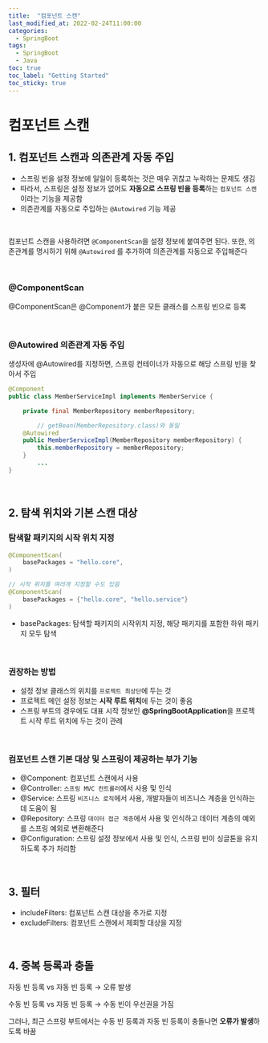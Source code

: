 ```yaml
---
title:  "컴포넌트 스캔"
last_modified_at: 2022-02-24T11:00:00
categories: 
  - SpringBoot
tags:
  - SpringBoot
  - Java
toc: true
toc_label: "Getting Started"
toc_sticky: true
---
```


# 컴포넌트 스캔

## 1. 컴포넌트 스캔과 의존관계 자동 주입

- 스프링 빈을 설정 정보에 일일이 등록하는 것은 매우 귀찮고 누락하는 문제도 생김
- 따라서, 스프링은 설정 정보가 없어도 **자동으로 스프링 빈을 등록**하는 `컴포넌트 스캔`이라는 기능을 제공함
- 의존관계를 자동으로 주입하는 `@Autowired` 기능 제공

<br>

컴포넌트 스캔을 사용하려면 `@ComponentScan`을 설정 정보에 붙여주면 된다. 또한, 의존관계를 명시하기 위해 `@Autowired` 를 추가하여 의존관계를 자동으로 주입해준다

<br>

### **@ComponentScan**

@ComponentScan은 @Component가 붙은 모든 클래스를 스프링 빈으로 등록

<br>

### **@Autowired 의존관계 자동 주입**

생성자에 @Autowired를 지정하면, 스프링 컨테이너가 자동으로 해당 스프링 빈을 찾아서 주입

```java
@Component
public class MemberServiceImpl implements MemberService {

    private final MemberRepository memberRepository;

		// getBean(MemberRepository.class)와 동일
    @Autowired
    public MemberServiceImpl(MemberRepository memberRepository) {
        this.memberRepository = memberRepository;
    }
		...
}
```

<br>

## 2. 탐색 위치와 기본 스캔 대상

### 탐색할 패키지의 시작 위치 지정

```java
@ComponentScan(
	basePackages = "hello.core",
)

// 시작 위치를 여러개 지정할 수도 있음
@ComponentScan(
	basePackages = {"hello.core", "hello.service"}
)
```

- basePackages: 탐색할 패키지의 시작위치 지정, 해당 패키지를 포함한 하위 패키지 모두 탐색

<br>

### 권장하는 방법

- 설정 정보 클래스의 위치를 `프로젝트 최상단`에 두는 것
- 프로젝트 메인 설정 정보는 **시작 루트 위치**에 두는 것이 좋음
- 스프링 부트의 경우에도 대표 시작 정보인 **@SpringBootApplication**을 프로젝트 시작 루트 위치에 두는 것이 관례

<br>

### 컴포넌트 스캔 기본 대상 및 스프링이 제공하는 부가 기능

- @Component: 컴포넌트 스캔에서 사용
- @Controller: `스프링 MVC 컨트롤러`에서 사용 및 인식
- @Service: 스프링 `비즈니스 로직`에서 사용, 개발자들이 비즈니스 계층을 인식하는데 도움이 됨
- @Repository: 스프링 `데이터 접근 계층`에서 사용 및 인식하고 데이터 계층의 예외를 스프링 예외로 변환해준다
- @Configuration: 스프링 설정 정보에서 사용 및 인식, 스프링 빈이 싱글톤을 유지하도록 추가 처리함

<br>

## 3. 필터

- includeFilters: 컴포넌트 스캔 대상을 추가로 지정
- excludeFilters: 컴포넌트 스캔에서 제회할 대상을 지정

<br>

## 4. 중복 등록과 충돌

자동 빈 등록 vs 자동 빈 등록 → 오류 발생

수동 빈 등록 vs 자동 빈 등록 → 수동 빈이 우선권을 가짐

그러나, 최근 스프링 부트에서는 수동 빈 등록과 자동 빈 등록이 충돌나면 **오류가 발생**하도록 바꿈